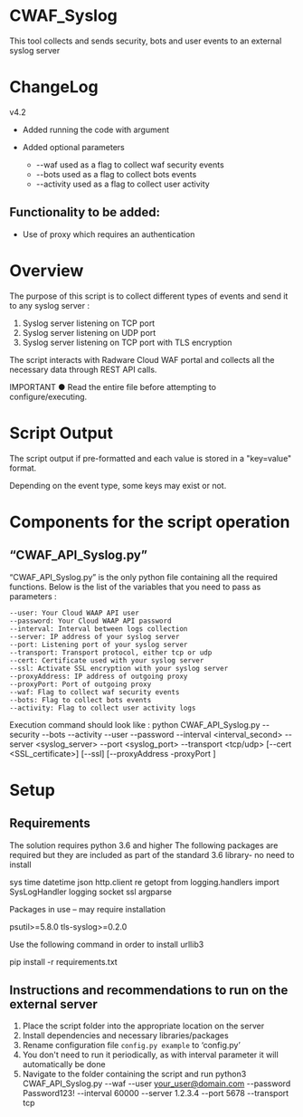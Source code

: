 # CWAF_Syslog
This tool collects and sends security, bots and user events to an external syslog server

# ChangeLog

v4.2 
- Added running the code with argument
		
- Added optional parameters
	- --waf used as a flag to collect waf security events
	- --bots used as a flag to collect bots events
	- --activity used as a flag to collect user activity

## Functionality to be added:

- Use of proxy which requires an authentication

# Overview 

The purpose of this script is to collect different types of events and send it to any syslog server :
1.	Syslog server listening on TCP port
2.	Syslog server listening on UDP port
3.  Syslog server listening on TCP port with TLS encryption

The script interacts with Radware Cloud WAF portal and collects all the necessary data through REST API calls.

IMPORTANT
● Read the entire file before attempting to configure/executing.


# Script Output

The script output if pre-formatted and each value is stored in a "key=value" format.

Depending on the event type, some keys may exist or not.

# Components for the script operation

## “CWAF_API_Syslog.py”

“CWAF_API_Syslog.py” is the only python file containing all the required functions. Below is the list of the variables that you need to pass as parameters : 

    --user: Your Cloud WAAP API user
    --password: Your Cloud WAAP API password
    --interval: Interval between logs collection
    --server: IP address of your syslog server
    --port: Listening port of your syslog server
    --transport: Transport protocol, either tcp or udp
    --cert: Certificate used with your syslog server
    --ssl: Activate SSL encryption with your syslog server
    --proxyAddress: IP address of outgoing proxy
    --proxyPort: Port of outgoing proxy
    --waf: Flag to collect waf security events
    --bots: Flag to collect bots events
    --activity: Flag to collect user activity logs

Execution command should look like : python CWAF_API_Syslog.py --security --bots --activity --user <user> --password <password> --interval <interval_second> --server <syslog_server> --port <syslog_port> --transport <tcp/udp> [--cert <SSL_certificate>] [--ssl] [--proxyAddress <proxy-address> -proxyPort <proxy-port>]

# Setup

## Requirements

The solution requires python 3.6 and higher
The following packages are required but they are included as part of the standard 3.6 library- no need to install

sys
time
datetime
json
http.client
re
getopt
from logging.handlers import SysLogHandler
logging
socket
ssl
argparse

Packages in use – may require installation 

psutil>=5.8.0
tls-syslog>=0.2.0

Use the following command in order to install urllib3

pip install -r requirements.txt

## Instructions and recommendations to run on the external server

1. Place the script folder into the appropriate location on the server
2. Install dependencies and necessary libraries/packages
3. Rename configuration file `config.py example` to ‘config.py’
4. You don't need to run it periodically, as with interval parameter it will automatically be done
5. Navigate to the folder containing the script and run 
python3 CWAF_API_Syslog.py --waf --user your_user@domain.com --password Password123! --interval 60000 --server 1.2.3.4 --port 5678 --transport tcp

